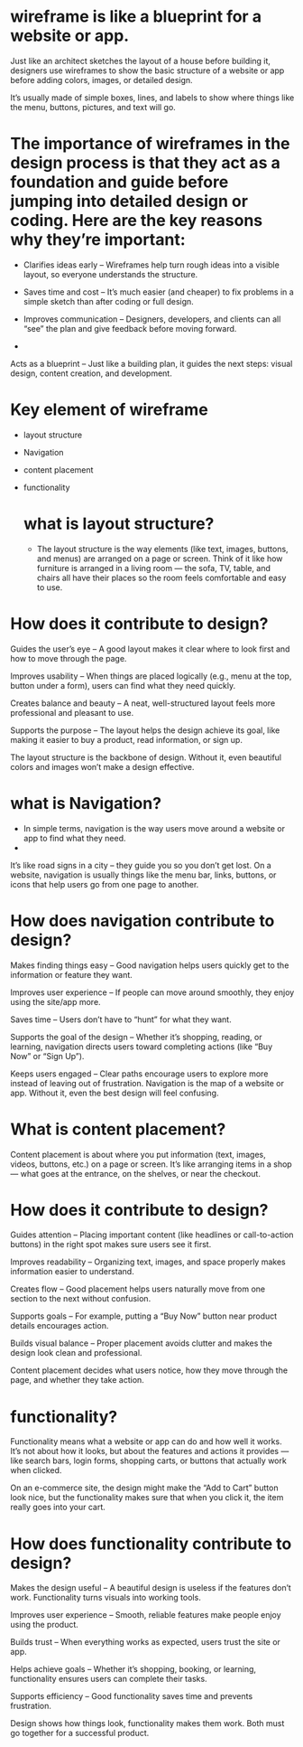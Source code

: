 # wireframe is like a blueprint for a website or app.

Just like an architect sketches the layout of a house before building it, designers use wireframes to show the basic structure of a website or app before adding colors, images, or detailed design.

It’s usually made of simple boxes, lines, and labels to show where things like the menu, buttons, pictures, and text will go. 


# The importance of wireframes in the design process is that they act as a foundation and guide before jumping into detailed design or coding. Here are the key reasons why they’re important:

* Clarifies ideas early – Wireframes help turn rough ideas into a visible layout, so everyone understands the structure.

* Saves time and cost – It’s much easier (and cheaper) to fix problems in a simple sketch than after coding or full design.

* Improves communication – Designers, developers, and clients can all “see” the plan and give feedback before moving forward.

* 
Acts as a blueprint – Just like a building plan, it guides the next steps: visual design, content creation, and development.



  # Key element of wireframe

  * layout structure
 
  * Navigation
 
  * content placement
 
  * functionality
 
    # what is layout structure?
    
     * The layout structure is the way elements (like text, images, buttons, and menus) are arranged on a page or screen.
Think of it like how furniture is arranged in a living room — the sofa, TV, table, and chairs all have their places so the room feels comfortable and easy to use.

#  How does it contribute to design?

Guides the user’s eye – A good layout makes it clear where to look first and how to move through the page.

Improves usability – When things are placed logically (e.g., menu at the top, button under a form), users can find what they need quickly.

Creates balance and beauty – A neat, well-structured layout feels more professional and pleasant to use.

Supports the purpose – The layout helps the design achieve its goal, like making it easier to buy a product, read information, or sign up.

  The layout structure is the backbone of design. Without it, even beautiful colors and images won’t make a design effective.

  

  # what is Navigation?     
  
  * In simple terms, navigation is the way users move around a website or app to find what they need.
  * 
It’s like road signs in a city – they guide you so you don’t get lost. On a website, navigation is usually things like the menu bar, links, buttons, or icons that help users go from one page to another.

#  How does navigation contribute to design?

Makes finding things easy – Good navigation helps users quickly get to the information or feature they want.

Improves user experience – If people can move around smoothly, they enjoy using the site/app more.

Saves time – Users don’t have to “hunt” for what they want.

Supports the goal of the design – Whether it’s shopping, reading, or learning, navigation directs users toward completing actions (like “Buy Now” or “Sign Up”).

Keeps users engaged – Clear paths encourage users to explore more instead of leaving out of frustration.
 Navigation is the map of a website or app. Without it, even the best design will feel confusing.


# What is content placement?

Content placement is about where you put information (text, images, videos, buttons, etc.) on a page or screen.
It’s like arranging items in a shop — what goes at the entrance, on the shelves, or near the checkout.

# How does it contribute to design?

Guides attention – Placing important content (like headlines or call-to-action buttons) in the right spot makes sure users see it first.

Improves readability – Organizing text, images, and space properly makes information easier to understand.

Creates flow – Good placement helps users naturally move from one section to the next without confusion.

Supports goals – For example, putting a “Buy Now” button near product details encourages action.

Builds visual balance – Proper placement avoids clutter and makes the design look clean and professional.

Content placement decides what users notice, how they move through the page, and whether they take action.

# functionality? 

Functionality means what a website or app can do and how well it works.
It’s not about how it looks, but about the features and actions it provides — like search bars, login forms, shopping carts, or buttons that actually work when clicked.

 On an e-commerce site, the design might make the “Add to Cart” button look nice, but the functionality makes sure that when you click it, the item really goes into your cart.

#  How does functionality contribute to design?

Makes the design useful – A beautiful design is useless if the features don’t work. Functionality turns visuals into working tools.

Improves user experience – Smooth, reliable features make people enjoy using the product.

Builds trust – When everything works as expected, users trust the site or app.

Helps achieve goals – Whether it’s shopping, booking, or learning, functionality ensures users can complete their tasks.

Supports efficiency – Good functionality saves time and prevents frustration.

 Design shows how things look, functionality makes them work. Both must go together for a successful product.
 

  
  
